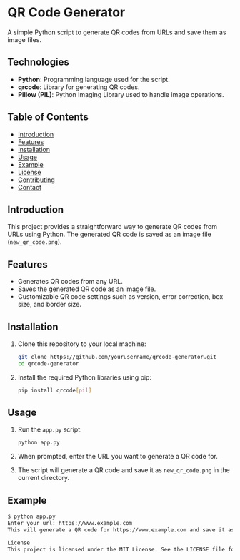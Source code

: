 # QR Code Generator

A simple Python script to generate QR codes from URLs and save them as image files.

## Technologies

- **Python**: Programming language used for the script.
- **qrcode**: Library for generating QR codes.
- **Pillow (PIL)**: Python Imaging Library used to handle image operations.

## Table of Contents

- [Introduction](#introduction)
- [Features](#features)
- [Installation](#installation)
- [Usage](#usage)
- [Example](#example)
- [License](#license)
- [Contributing](#contributing)
- [Contact](#contact)

## Introduction

This project provides a straightforward way to generate QR codes from URLs using Python. The generated QR code is saved as an image file (`new_qr_code.png`).

## Features

- Generates QR codes from any URL.
- Saves the generated QR code as an image file.
- Customizable QR code settings such as version, error correction, box size, and border size.

## Installation

1. Clone this repository to your local machine:
    ```sh
    git clone https://github.com/yourusername/qrcode-generator.git
    cd qrcode-generator
    ```

2. Install the required Python libraries using pip:
    ```sh
    pip install qrcode[pil]
    ```

## Usage

1. Run the `app.py` script:
    ```sh
    python app.py
    ```

2. When prompted, enter the URL you want to generate a QR code for.

3. The script will generate a QR code and save it as `new_qr_code.png` in the current directory.

## Example

```sh
$ python app.py
Enter your url: https://www.example.com
This will generate a QR code for https://www.example.com and save it as new_qr_code.png.

License
This project is licensed under the MIT License. See the LICENSE file for more details.
